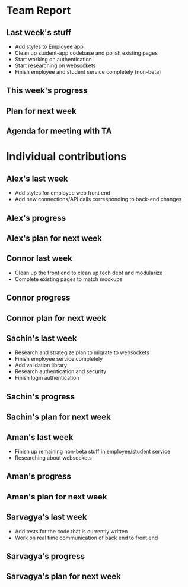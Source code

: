 # Team Report

## Last week's stuff
- Add styles to Employee app
- Clean up student-app codebase and polish existing pages
- Start working on authentication
- Start researching on websockets
- Finish employee and student service completely (non-beta)

## This week's progress

## Plan for next week


## Agenda for meeting with TA

# Individual contributions

## Alex's last week
- Add styles for employee web front end
- Add new connections/API calls corresponding to back-end changes
## Alex's progress

## Alex's plan for next week


## Connor last week
- Clean up the front end to clean up tech debt and modularize
- Complete existing pages to match mockups
## Connor progress

## Connor plan for next week


## Sachin's last week
- Research and strategize plan to migrate to websockets
- Finish employee service completely
- Add validation library
- Research authentication and security
- Finish login authentication

## Sachin's progress


## Sachin's plan for next week


## Aman's last week
- Finish up remaining non-beta stuff in employee/student service
- Researching about websockets

## Aman's progress

## Aman's plan for next week


## Sarvagya's last week
- Add tests for the code that is currently written
- Work on real time communication of back end to front end

## Sarvagya's progress

## Sarvagya's plan for next week

